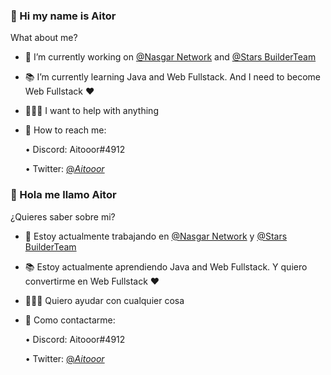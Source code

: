 ### 👋 Hi my name is Aitor

<!--
**Aitooor/Aitooor** is a ✨ _special_ ✨ repository because its `README.md` (this file) appears on your GitHub profile.
-->
What about me?

- 💼 I’m currently working on <a href="https://github.com/Nasgar-Network">@Nasgar Network</a> and <a href="https://twitter.com/StarsBT_">@Stars BuilderTeam</a>

- 📚 I’m currently learning Java and Web Fullstack. And I need to become Web Fullstack ❤️

- 🙋🏽‍♂️ I want to help with anything

- 📩 How to reach me:

   • Discord: Aitooor#4912

   • Twitter: <a href="https://twitter.com/_Aitooor_">@_Aitooor_</a>


### 👋 Hola me llamo Aitor

<!--
**Aitooor/Aitooor** is a ✨ _special_ ✨ repository because its `README.md` (this file) appears on your GitHub profile.
-->
¿Quieres saber sobre mi?

- 💼 Estoy actualmente trabajando en <a href="https://github.com/Nasgar-Network">@Nasgar Network</a> y <a href="https://twitter.com/StarsBT_">@Stars BuilderTeam</a>

- 📚 Estoy actualmente aprendiendo Java and Web Fullstack. Y quiero convertirme en Web Fullstack ❤️

- 🙋🏽‍♂️ Quiero ayudar con cualquier cosa

- 📩 Como contactarme:

   • Discord: Aitooor#4912

   • Twitter: <a href="https://twitter.com/_Aitooor_">@_Aitooor_</a>
